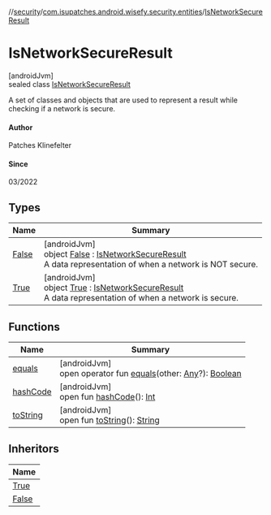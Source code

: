 //[security](../../../index.md)/[com.isupatches.android.wisefy.security.entities](../index.md)/[IsNetworkSecureResult](index.md)

# IsNetworkSecureResult

[androidJvm]\
sealed class [IsNetworkSecureResult](index.md)

A set of classes and objects that are used to represent a result while checking if a network is secure.

#### Author

Patches Klinefelter

#### Since

03/2022

## Types

| Name | Summary |
|---|---|
| [False](-false/index.md) | [androidJvm]<br>object [False](-false/index.md) : [IsNetworkSecureResult](index.md)<br>A data representation of when a network is NOT secure. |
| [True](-true/index.md) | [androidJvm]<br>object [True](-true/index.md) : [IsNetworkSecureResult](index.md)<br>A data representation of when a network is secure. |

## Functions

| Name | Summary |
|---|---|
| [equals](../-security-capability/-companion/index.md#585090901%2FFunctions%2F1459372730) | [androidJvm]<br>open operator fun [equals](../-security-capability/-companion/index.md#585090901%2FFunctions%2F1459372730)(other: [Any](https://kotlinlang.org/api/latest/jvm/stdlib/kotlin/-any/index.html)?): [Boolean](https://kotlinlang.org/api/latest/jvm/stdlib/kotlin/-boolean/index.html) |
| [hashCode](../-security-capability/-companion/index.md#1794629105%2FFunctions%2F1459372730) | [androidJvm]<br>open fun [hashCode](../-security-capability/-companion/index.md#1794629105%2FFunctions%2F1459372730)(): [Int](https://kotlinlang.org/api/latest/jvm/stdlib/kotlin/-int/index.html) |
| [toString](../-security-capability/-companion/index.md#1616463040%2FFunctions%2F1459372730) | [androidJvm]<br>open fun [toString](../-security-capability/-companion/index.md#1616463040%2FFunctions%2F1459372730)(): [String](https://kotlinlang.org/api/latest/jvm/stdlib/kotlin/-string/index.html) |

## Inheritors

| Name |
|---|
| [True](-true/index.md) |
| [False](-false/index.md) |
